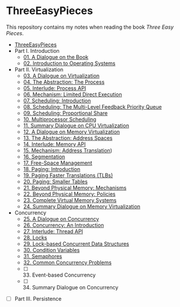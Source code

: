 # ThreeEasyPieces
This repository contains my notes when reading the book *Three Easy Pieces*.
 
- [ThreeEasyPieces](#threeeasypieces)
- Part I. Introduction
  - [01. A Dialogue on the Book](part0-intro/lecture01/README.md)
  - [02. Introduction to Operating Systems](part0-intro/lecture02/README.md)
- Part II. Virtualization
  - [03. A Dialogue on Virtualization](part1-virtualization/lecture03/README.md)
  - [04. The Abstraction: The Process](part1-virtualization/lecture04/homework/README.md)
  - [05. Interlude: Process API](part1-virtualization/lecture05/REAME.md)
  - [06. Mechanism: Limited Direct Execution](part1-virtualization/lecture06/README.md)
  - [07. Scheduling: Introduction](part1-virtualization/lecture07/homework/README.md)
  - [08. Scheduling: The Multi-Level Feedback Priority Queue](part1-virtualization/lecture08/README.md)
  - [09. Scheduling: Proportional Share](part1-virtualization/lecture09/README.md)
  - [10. Multiprocessor Scheduling](part1-virtualization/lecture10/README.md)
  - [11. Summary Dialogue on CPU Virtualization](part1-virtualization/lecture11/README.md)
  - [12. A Dialogue on Memory Virtualization](part1-virtualization/lecture12/README.md)
  - [13. The Abstraction: Address Spaces](part1-virtualization/lecture13/README.md)
  - [14. Interlude: Memory API](part1-virtualization/lecture14/README.md)
  - [15. Mechanism: Address Translation](part1-virtualization/lecture15/README.md))
  - [16. Segmentation](part1-virtualization/lecture16/README.md)
  - [17. Free-Space Management](part1-virtualization/lecture17/README.md)
  - [18. Paging: Introduction](part1-virtualization/lecture18/README.md)
  - [19. Paging Faster Translations (TLBs)](part1-virtualization/lecture19/README.md)
  - [20. Paging: Smaller Tables](part1-virtualization/lecture20/README.md)
  - [21. Beyond Physical Memory: Mechanisms](part1-virtualization/lecture21/README.md)
  - [22. Beyond Physical Memory: Policies](part1-virtualization/lecture22/README.md)
  - [23. Complete Virtual Memory Systems](part1-virtualization/lecture23/README.md)
  - [24. Summary Dialogue on Memory Virtualization](part1-virtualization/lecture24/README.md)
- Concurrency
  - [25. A Dialogue on Concurrency](part2-concurrency/lecture25/README.md)
  - [26. Concurrency: An Introduction](part2-concurrency/lecture26/README.md)
  - [27. Interlude: Thread API](part2-concurrency/lecture27/README.md)
  - [28. Locks](part2-concurrency/lecture28/README.md)
  - [29. Lock-based Concurrent Data Structures](part2-concurrency/lecture29/README.md)
  - [30. Condition Variables](part2-concurrency/lecture30/README.md)
  - [31. Semaphores](part2-concurrency/lecture31/README.md)
  - [32. Common Concurrency Problems](part2-concurrency/lecture32/README.md)
  - [ ] 33. Event-based Concurrency
  - [ ] 34. Summary Dialogue on Concurrency
- [ ] Part III. Persistence